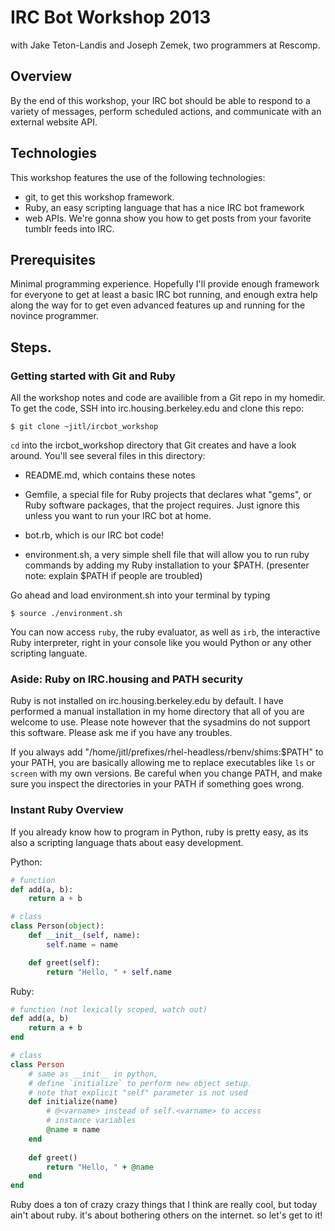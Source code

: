 # IRC Bot Workshop 2013
with Jake Teton-Landis and Joseph Zemek,
two programmers at Rescomp.

## Overview

By the end of this workshop, your IRC bot should be able to respond to a
variety of messages, perform scheduled actions, and communicate with an
external website API.

## Technologies

This workshop features the use of the following technologies:

- git,      to get this workshop framework.
- Ruby,     an easy scripting language that has a nice IRC bot framework
- web APIs. We're gonna show you how to get posts from your favorite
            tumblr feeds into IRC.

## Prerequisites

Minimal programming experience. Hopefully I'll provide enough framework
for everyone to get at least a basic IRC bot running, and enough extra
help along the way for to get even advanced features up and running for
the novince programmer.

## Steps.

### Getting started with Git and Ruby

All the workshop notes and code are availible from a Git repo in my
homedir. To get the code, SSH into irc.housing.berkeley.edu and clone
this repo:

```shell
$ git clone ~jitl/ircbot_workshop
```
`cd` into the ircbot_workshop directory that Git creates and have a look
around. You'll see several files in this directory:

- README.md, which contains these notes

- Gemfile, a special file for Ruby projects that declares what "gems",
  or Ruby software packages, that the project requires. Just ignore this
  unless you want to run your IRC bot at home.

- bot.rb, which is our IRC bot code!

- environment.sh, a very simple shell file that will allow you to run
  ruby commands by adding my Ruby installation to your $PATH.
  (presenter note: explain $PATH if people are troubled)

Go ahead and load environment.sh into your terminal by typing
```shell
$ source ./environment.sh
```
You can now access `ruby`, the ruby evaluator, as well as `irb`, the
interactive Ruby interpreter, right in your console like you would
Python or any other scripting languate.

### Aside: Ruby on IRC.housing and PATH security
Ruby is not installed on irc.housing.berkeley.edu by default. I have
performed a manual installation in my home directory that all of you are
welcome to use. Please note however that the sysadmins do not support
this software. Please ask me if you have any troubles.

If you always add "/home/jitl/prefixes/rhel-headless/rbenv/shims:$PATH"
to your PATH, you are basically allowing me to replace executables like
`ls` or `screen` with my own versions. Be careful when you change PATH,
and make sure you inspect the directories in your PATH if something goes
wrong.

### Instant Ruby Overview
If you already know how to program in Python, ruby is pretty easy, as
its also a scripting language thats about easy development.

Python:

```python
# function
def add(a, b):
    return a + b

# class
class Person(object):
    def __init__(self, name):
        self.name = name

    def greet(self):
        return "Hello, " + self.name
```

Ruby:

```ruby
# function (not lexically scoped, watch out)
def add(a, b)
    return a + b
end

# class
class Person
    # same as __init__ in python,
    # define `initialize` to perform new object setup.
    # note that explicit "self" parameter is not used
    def initialize(name)
        # @<varname> instead of self.<varname> to access
        # instance variables
        @name = name 
    end
    
    def greet()
        return "Hello, " + @name
    end
end
```

Ruby does a ton of crazy crazy things that I think are really cool, but
today ain't about ruby. it's about bothering others on the internet. so
let's get to it!
